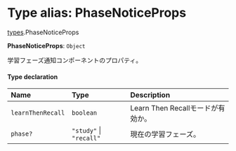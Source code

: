 # Type alias: PhaseNoticeProps

[types](../modules/types.md).PhaseNoticeProps

 **PhaseNoticeProps**: `Object`

学習フェーズ通知コンポーネントのプロパティ。

#### Type declaration

| Name | Type | Description |
| :------ | :------ | :------ |
| `learnThenRecall` | `boolean` | Learn Then Recallモードが有効か。 |
| `phase?` | ``"study"`` \| ``"recall"`` | 現在の学習フェーズ。 |
